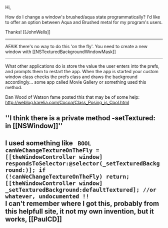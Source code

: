 

Hi,


How do I change a window's brushed/aqua state programmatically? I'd like to offer an option between Aqua and Brushed metal for my program's users.






Thanks!
[[JohnWells]]

----

AFAIK there's no way to do this 'on the fly'. You need to create a new window with [[NSTexturedBackgroundWindowMask]]

----

What other applications do is store the value the user enters into the prefs, and prompts them to restart the app.  When the app is started your custom window class checks the prefs class and draws the background accordingly... some app called Movie Gallery or something used this method.

Dan Wood of Watson fame posted this that may be of some help:
http://weblog.karelia.com/Cocoa/Class_Posing_is_Cool.html

''I think there is a private method -setTextured: in [[NSWindow]]'' 
----

I used something like
<code>
	BOOL canWeChangeTextureOnTheFly = [[theWindowController window] respondsToSelector:@selector(_setTexturedBackground:)];
	if (!canWeChangeTextureOnTheFly) return;
	[[theWindowController window]  _setTexturedBackground:defaultTextured]; //or whatever,  undocumented !!
</code>
I can't remember where I got this, probably from this helpfull site, it not my own invention, but it works,
[[PaulCD]]
----